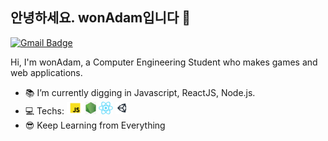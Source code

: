 ## 안녕하세요. wonAdam입니다 👋
[![Gmail Badge](https://img.shields.io/badge/-Gmail-c14438?style=flat-square&logo=Gmail&logoColor=white&link=mailto:contato.weltonf@gmail.com)](mailto:ehdgus5500@gmail.com)

Hi, I'm wonAdam, a Computer Engineering Student who makes games and web applications.

- :books: I’m currently digging in Javascript, ReactJS, Node.js.
- :computer: Techs: <img height="20" src="https://github.com/wonAdam/wonAdam/blob/master/javascript.png?raw=true">  <img height="20" src="https://github.com/wonAdam/wonAdam/blob/master/node.png?raw=true">  <img height="20" src="https://github.com/wonAdam/wonAdam/blob/master/react2.png?raw=true">  <img height="20" src="https://github.com/wonAdam/wonAdam/blob/master/unity2.png?raw=true"> 
- :sunglasses: Keep Learning from Everything

